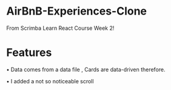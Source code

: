 # AirBnB-Experiences-Clone

From Scrimba Learn React Course Week 2!

# Features
• Data comes from a data file , Cards are data-driven therefore.

• I added a not so noticeable scroll

